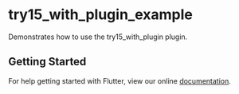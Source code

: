# try15_with_plugin_example

Demonstrates how to use the try15_with_plugin plugin.

## Getting Started

For help getting started with Flutter, view our online
[documentation](http://flutter.io/).
